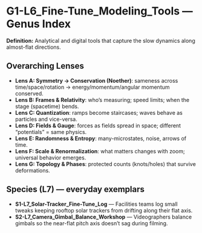 # G1-L6_Fine-Tune_Modeling_Tools — Genus Index
**Definition:** Analytical and digital tools that capture the slow dynamics along almost-flat directions.

## Overarching Lenses

- **Lens A: Symmetry -> Conservation (Noether)**: sameness across time/space/rotation → energy/momentum/angular momentum conserved.
- **Lens B: Frames & Relativity**: who’s measuring; speed limits; when the stage (spacetime) bends.
- **Lens C: Quantization**: ramps become staircases; waves behave as particles and vice-versa.
- **Lens D: Fields & Gauge**: forces as fields spread in space; different “potentials” = same physics.
- **Lens E: Randomness & Entropy**: many-microstates, noise, arrows of time.
- **Lens F: Scale & Renormalization**: what matters changes with zoom; universal behavior emerges.
- **Lens G: Topology & Phases**: protected counts (knots/holes) that survive deformations.

## Species (L7) — everyday exemplars
- **S1-L7_Solar-Tracker_Fine-Tune_Log** — Facilities teams log small tweaks keeping rooftop solar trackers from drifting along their flat axis.
- **S2-L7_Camera_Gimbal_Balance_Workshop** — Videographers balance gimbals so the near-flat pitch axis doesn’t sag during filming.
